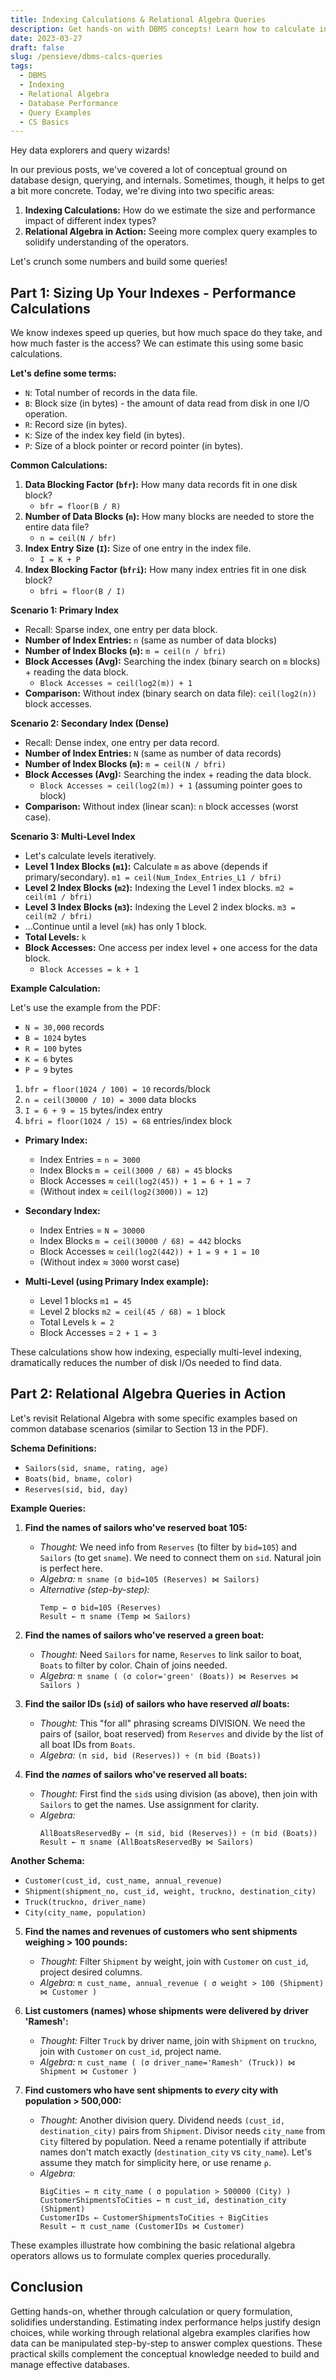 ```yaml
---
title: Indexing Calculations & Relational Algebra Queries
description: Get hands-on with DBMS concepts! Learn how to calculate index sizes and performance, and see practical examples of complex queries using Relational Algebra.
date: 2023-03-27
draft: false
slug: /pensieve/dbms-calcs-queries
tags:
  - DBMS
  - Indexing
  - Relational Algebra
  - Database Performance
  - Query Examples
  - CS Basics
---
```

Hey data explorers and query wizards!

In our previous posts, we've covered a lot of conceptual ground on database design, querying, and internals. Sometimes, though, it helps to get a bit more concrete. Today, we're diving into two specific areas:

1. **Indexing Calculations:** How do we estimate the size and performance impact of different index types?
2. **Relational Algebra in Action:** Seeing more complex query examples to solidify understanding of the operators.

Let's crunch some numbers and build some queries!

## Part 1: Sizing Up Your Indexes - Performance Calculations

We know indexes speed up queries, but how much space do they take, and how much faster is the access? We can estimate this using some basic calculations.

**Let's define some terms:**

* `N`: Total number of records in the data file.
* `B`: Block size (in bytes) - the amount of data read from disk in one I/O operation.
* `R`: Record size (in bytes).
* `K`: Size of the index key field (in bytes).
* `P`: Size of a block pointer or record pointer (in bytes).

**Common Calculations:**

1. **Data Blocking Factor (`bfr`):** How many data records fit in one disk block?
   * `bfr = floor(B / R)`
2. **Number of Data Blocks (`n`):** How many blocks are needed to store the entire data file?
   * `n = ceil(N / bfr)`
3. **Index Entry Size (`I`):** Size of one entry in the index file.
   * `I = K + P`
4. **Index Blocking Factor (`bfri`):** How many index entries fit in one disk block?
   * `bfri = floor(B / I)`

**Scenario 1: Primary Index**

* Recall: Sparse index, one entry per data block.
* **Number of Index Entries:** `n` (same as number of data blocks)
* **Number of Index Blocks (`m`):** `m = ceil(n / bfri)`
* **Block Accesses (Avg):** Searching the index (binary search on `m` blocks) + reading the data block.
  * `Block Accesses ≈ ceil(log2(m)) + 1`
* **Comparison:** Without index (binary search on data file): `ceil(log2(n))` block accesses.

**Scenario 2: Secondary Index (Dense)**

* Recall: Dense index, one entry per data record.
* **Number of Index Entries:** `N` (same as number of data records)
* **Number of Index Blocks (`m`):** `m = ceil(N / bfri)`
* **Block Accesses (Avg):** Searching the index + reading the data block.
  * `Block Accesses ≈ ceil(log2(m)) + 1` (assuming pointer goes to block)
* **Comparison:** Without index (linear scan): `n` block accesses (worst case).

**Scenario 3: Multi-Level Index**

* Let's calculate levels iteratively.
* **Level 1 Index Blocks (`m1`):** Calculate `m` as above (depends if primary/secondary). `m1 = ceil(Num_Index_Entries_L1 / bfri)`
* **Level 2 Index Blocks (`m2`):** Indexing the Level 1 index blocks. `m2 = ceil(m1 / bfri)`
* **Level 3 Index Blocks (`m3`):** Indexing the Level 2 index blocks. `m3 = ceil(m2 / bfri)`
* ...Continue until a level (`mk`) has only 1 block.
* **Total Levels:** `k`
* **Block Accesses:** One access per index level + one access for the data block.
  * `Block Accesses = k + 1`

**Example Calculation:**

Let's use the example from the PDF:

* `N = 30,000` records
* `B = 1024` bytes
* `R = 100` bytes
* `K = 6` bytes
* `P = 9` bytes

1. `bfr = floor(1024 / 100) = 10` records/block
2. `n = ceil(30000 / 10) = 3000` data blocks
3. `I = 6 + 9 = 15` bytes/index entry
4. `bfri = floor(1024 / 15) = 68` entries/index block

* **Primary Index:**

  * Index Entries = `n = 3000`
  * Index Blocks `m = ceil(3000 / 68) = 45` blocks
  * Block Accesses ≈ `ceil(log2(45)) + 1 = 6 + 1 = 7`
  * (Without index ≈ `ceil(log2(3000)) = 12`)
* **Secondary Index:**

  * Index Entries = `N = 30000`
  * Index Blocks `m = ceil(30000 / 68) = 442` blocks
  * Block Accesses ≈ `ceil(log2(442)) + 1 = 9 + 1 = 10`
  * (Without index ≈ `3000` worst case)
* **Multi-Level (using Primary Index example):**

  * Level 1 blocks `m1 = 45`
  * Level 2 blocks `m2 = ceil(45 / 68) = 1` block
  * Total Levels `k = 2`
  * Block Accesses = `2 + 1 = 3`

These calculations show how indexing, especially multi-level indexing, dramatically reduces the number of disk I/Os needed to find data.

## Part 2: Relational Algebra Queries in Action

Let's revisit Relational Algebra with some specific examples based on common database scenarios (similar to Section 13 in the PDF).

**Schema Definitions:**

* `Sailors(sid, sname, rating, age)`
* `Boats(bid, bname, color)`
* `Reserves(sid, bid, day)`

**Example Queries:**

1. **Find the names of sailors who've reserved boat 105:**

   * *Thought:* We need info from `Reserves` (to filter by `bid=105`) and `Sailors` (to get `sname`). We need to connect them on `sid`. Natural join is perfect here.
   * *Algebra:* `π sname (σ bid=105 (Reserves) ⋈ Sailors)`
   * *Alternative (step-by-step):*
     ```
     Temp ← σ bid=105 (Reserves)
     Result ← π sname (Temp ⋈ Sailors)
     ```
2. **Find the names of sailors who've reserved a green boat:**

   * *Thought:* Need `Sailors` for name, `Reserves` to link sailor to boat, `Boats` to filter by color. Chain of joins needed.
   * *Algebra:* `π sname ( (σ color='green' (Boats)) ⋈ Reserves ⋈ Sailors )`
3. **Find the sailor IDs (`sid`) of sailors who have reserved *all* boats:**

   * *Thought:* This "for all" phrasing screams DIVISION. We need the pairs of (sailor, boat reserved) from `Reserves` and divide by the list of all boat IDs from `Boats`.
   * *Algebra:* `(π sid, bid (Reserves)) ÷ (π bid (Boats))`
4. **Find the *names* of sailors who've reserved all boats:**

   * *Thought:* First find the `sid`s using division (as above), then join with `Sailors` to get the names. Use assignment for clarity.
   * *Algebra:*
     ```
     AllBoatsReservedBy ← (π sid, bid (Reserves)) ÷ (π bid (Boats))
     Result ← π sname (AllBoatsReservedBy ⋈ Sailors)
     ```

**Another Schema:**

* `Customer(cust_id, cust_name, annual_revenue)`
* `Shipment(shipment_no, cust_id, weight, truckno, destination_city)`
* `Truck(truckno, driver_name)`
* `City(city_name, population)`

5. **Find the names and revenues of customers who sent shipments weighing > 100 pounds:**

   * *Thought:* Filter `Shipment` by weight, join with `Customer` on `cust_id`, project desired columns.
   * *Algebra:* `π cust_name, annual_revenue ( σ weight > 100 (Shipment) ⋈ Customer )`
6. **List customers (names) whose shipments were delivered by driver 'Ramesh':**

   * *Thought:* Filter `Truck` by driver name, join with `Shipment` on `truckno`, join with `Customer` on `cust_id`, project name.
   * *Algebra:* `π cust_name ( (σ driver_name='Ramesh' (Truck)) ⋈ Shipment ⋈ Customer )`
7. **Find customers who have sent shipments to *every* city with population > 500,000:**

   * *Thought:* Another division query. Dividend needs `(cust_id, destination_city)` pairs from `Shipment`. Divisor needs `city_name` from `City` filtered by population. Need a rename potentially if attribute names don't match exactly (`destination_city` vs `city_name`). Let's assume they match for simplicity here, or use rename `ρ`.
   * *Algebra:*
     ```
     BigCities ← π city_name ( σ population > 500000 (City) )
     CustomerShipmentsToCities ← π cust_id, destination_city (Shipment)
     CustomerIDs ← CustomerShipmentsToCities ÷ BigCities
     Result ← π cust_name (CustomerIDs ⋈ Customer)
     ```

These examples illustrate how combining the basic relational algebra operators allows us to formulate complex queries procedurally.

## Conclusion

Getting hands-on, whether through calculation or query formulation, solidifies understanding. Estimating index performance helps justify design choices, while working through relational algebra examples clarifies how data can be manipulated step-by-step to answer complex questions. These practical skills complement the conceptual knowledge needed to build and manage effective databases.
